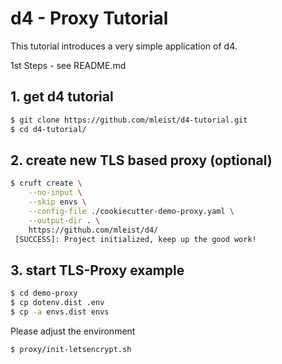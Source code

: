 # d4 - Proxy Tutorial

This tutorial introduces a very simple application of d4.

1st Steps - see README.md


## 1. get d4 tutorial

```bash
$ git clone https://github.com/mleist/d4-tutorial.git
$ cd d4-tutorial/
```


## 2. create new TLS based proxy (optional)

```bash
$ cruft create \
    --no-input \
    --skip envs \
    --config-file ./cookiecutter-demo-proxy.yaml \
    --output-dir . \
    https://github.com/mleist/d4/
 [SUCCESS]: Project initialized, keep up the good work!
```


## 3. start TLS-Proxy example

```bash
$ cd demo-proxy
$ cp dotenv.dist .env
$ cp -a envs.dist envs
```

Please adjust the environment

```bash
$ proxy/init-letsencrypt.sh
```
